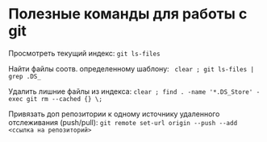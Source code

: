 # Полезные команды для работы с git

Просмотреть текущий индекс: `git ls-files`

Найти файлы соотв. определенному шаблону: ` clear ; git ls-files | grep .DS_`

Удалить лишние файлы из индекса: `clear ; find . -name '*.DS_Store' -exec git rm --cached {} \;`

Привязать доп репозитории к одному источнику удаленного отслеживания (push/pull): `git remote set-url origin --push --add <ссылка на репозиторий>`
